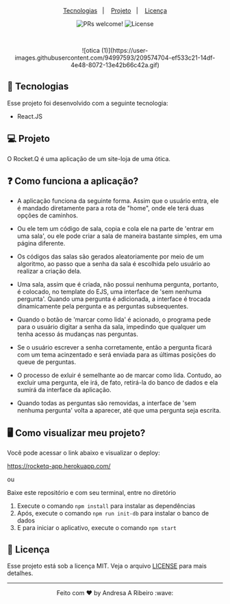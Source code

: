 <p align="center">
  <a href="#-tecnologias">Tecnologias</a>&nbsp;&nbsp;&nbsp;|&nbsp;&nbsp;&nbsp;
  <a href="#-projeto">Projeto</a>&nbsp;&nbsp;&nbsp;|&nbsp;&nbsp;&nbsp;
  <a href="#memo-licença">Licença</a>
</p>

<p align="center">
 <img src="https://img.shields.io/static/v1?label=PRs&message=welcome&color=49AA26&labelColor=000000" alt="PRs welcome!" />

  <img alt="License" src="https://img.shields.io/static/v1?label=license&message=MIT&color=49AA26&labelColor=000000">
</p>

<br>

<p align="center">
  ![otica (1)](https://user-images.githubusercontent.com/94997593/209574704-ef533c21-14df-4e48-8072-13e42b66c42a.gif)
</p>

## 🚀 Tecnologias

Esse projeto foi desenvolvido com a seguinte tecnologia:

- React.JS

## 💻 Projeto

O Rocket.Q é uma aplicação de um site-loja de uma ótica.

## ❓ Como funciona a aplicação?

+ A aplicação funciona da seguinte forma. Assim que o usuário entra, ele é mandado diretamente para a rota de "home", onde ele terá duas opções de caminhos.

+ Ou ele tem um código de sala, copia e cola ele na parte de 'entrar em uma sala', ou ele pode criar a sala de maneira bastante simples, em uma página diferente.

+ Os códigos das salas são gerados aleatoriamente por meio de um algoritmo, ao passo que a senha da sala é escolhida pelo usuário ao realizar a criação dela.

+ Uma sala, assim que é criada, não possui nenhuma pergunta, portanto, é colocado, no template do EJS, uma interface de 'sem nenhuma pergunta'. Quando uma pergunta é adicionada, a interface é trocada dinamicamente pela pergunta e as perguntas subsequentes.

+ Quando o botão de 'marcar como lida' é acionado, o programa pede para o usuário digitar a senha da sala, impedindo que qualquer um tenha acesso ás mudanças nas perguntas.

+ Se o usuário escrever a senha corretamente, então a pergunta ficará com um tema acinzentado e será enviada para as últimas posições do queue de perguntas.

+ O processo de exluir é semelhante ao de marcar como lida. Contudo, ao excluir uma pergunta, ele irá, de fato, retirá-la do banco de dados e ela sumirá da interface da aplicação.

+ Quando todas as perguntas são removidas, a interface de 'sem nenhuma pergunta' volta a aparecer, até que uma pergunta seja escrita.

## 🖥️ Como visualizar meu projeto?

Você pode acessar o link abaixo e visualizar o deploy:

https://rocketq-app.herokuapp.com/

ou

Baixe este repositório e com seu terminal, entre no diretório

1. Execute o comando `npm install` para instalar as dependências
2. Após, execute o comando `npm run init-db` para instalar o banco de dados
3. E para iniciar o aplicativo, execute o comando `npm start` 

## :memo: Licença

Esse projeto está sob a licença MIT. Veja o arquivo [LICENSE](.github/LICENSE.md) para mais detalhes.

---

<p align="center">
  Feito com ♥ by Andresa A Ribeiro :wave:
</p>
